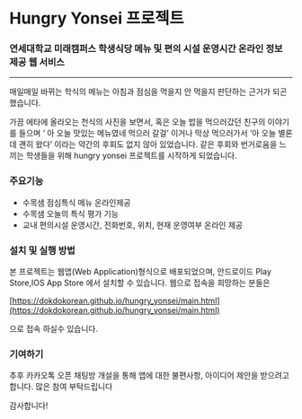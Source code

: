 # Hungry Yonsei 프로젝트
### 연세대학교 미래캠퍼스 학생식당 메뉴 및 편의 시설 운영시간 온라인 정보 제공 웹 서비스

----------------------------

매일매일 바뀌는 학식의 메뉴는 아침과 점심을 먹을지 안 먹을지 판단하는 근거가 되곤했습니다. 

가끔 에타에 올라오는 천식의 사진을 보면서, 혹은 오늘 밥을 먹으러갔던 친구의 이야기를 들으며 ‘ 아 오늘 맛있는 메뉴였네 먹으러 갈걸’ 이거나 막상 먹으러가서 ‘아 오늘 별론데 괜히 왔다’ 이라는 약간의 후회도 없지 않아 있었습니다. 같은 후회와 번거로움을 느끼는 학생들을 위해 hungry yonsei 프로젝트를 시작하게 되었습니다.

### 주요기능
- 수목샘 점심특식 메뉴 온라인제공
- 수목샘 오늘의 특식 평가 기능
- 교내 편의시설 운영시간, 전화번호, 위치, 현재 운영여부 온라인 제공

### 설치 및 실행 방법
본 프로젝트는 웹앱(Web Application)형식으로 배포되었으며, 안드로이드 Play Store,IOS App Store 에서 설치할 수 있습니다.
웹으로 접속을 희망하는 분들은 

[https://dokdokorean.github.io/hungry_yonsei/main.html](https://dokdokorean.github.io/hungry_yonsei/main.html)

으로 접속 하실수 있습니다.

### 기여하기
추후 카카오톡 오픈 채팅방 개설을 통해 앱에 대한 불편사항, 아이디어 제안을 받으려고 합니다.
많은 참여 부탁드립니다

감사합니다!








